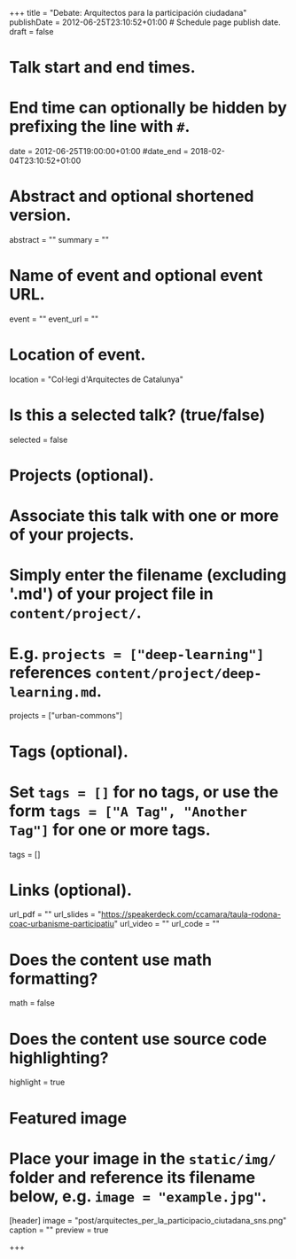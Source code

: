 +++
title = "Debate: Arquitectos para la participación ciudadana"
publishDate = 2012-06-25T23:10:52+01:00  # Schedule page publish date.
draft = false

# Talk start and end times.
#   End time can optionally be hidden by prefixing the line with `#`.
date = 2012-06-25T19:00:00+01:00
#date_end = 2018-02-04T23:10:52+01:00

# Abstract and optional shortened version.
abstract = ""
summary = ""

# Name of event and optional event URL.
event = ""
event_url = ""

# Location of event.
location = "Col·legi d'Arquitectes de Catalunya"

# Is this a selected talk? (true/false)
selected = false

# Projects (optional).
#   Associate this talk with one or more of your projects.
#   Simply enter the filename (excluding '.md') of your project file in `content/project/`.
#   E.g. `projects = ["deep-learning"]` references `content/project/deep-learning.md`.
projects = ["urban-commons"]

# Tags (optional).
#   Set `tags = []` for no tags, or use the form `tags = ["A Tag", "Another Tag"]` for one or more tags.
tags = []

# Links (optional).
url_pdf = ""
url_slides = "https://speakerdeck.com/ccamara/taula-rodona-coac-urbanisme-participatiu"
url_video = ""
url_code = ""

# Does the content use math formatting?
math = false

# Does the content use source code highlighting?
highlight = true

# Featured image
# Place your image in the `static/img/` folder and reference its filename below, e.g. `image = "example.jpg"`.
[header]
image = "post/arquitectes_per_la_participacio_ciutadana_sns.png"
caption = ""
preview = true

+++
